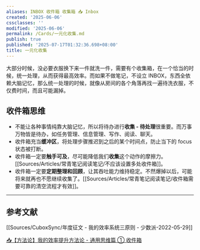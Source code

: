 ```yaml
---
aliases: INBOX 收件箱 收集箱 📥 Inbox
created: '2025-06-06'
cssclasses: ''
modified: '2025-06-06'
permalink: /Cards/一元化收集.md
publish: true
published: '2025-07-17T01:32:36.698+08:00'
title: 一元化收集
---
```

大部分时候，没必要衣服换下来一件就洗一件，需要有个收集箱，在一个恰当的时候，统一处理，从而获得最高效率。而如果不做笔记，不设立 INBOX，东西全依赖大脑记忆，那么统一处理的时候，就像从房间的各个角落再找一遍待洗衣服，不仅费时间，而且可能漏掉。

## 收件箱思维

- 不能让各种事情纯靠大脑记忆，所以将待办进行**收集 - 待处理**很重要。而万事万物皆是待办，如任务管理、信息管理、写作、阅读、聊天。
- 收件箱充当**缓冲区**，将处理步骤推迟到之后的某个时间点，防止当下的 focus 状态被打断。
- 收件箱一定要**触手可及**，尽可能降低我们**收集**这个动作的摩擦力。[[Sources/Articles/常青笔记阅读笔记/不应该设置多处收件箱]]。
- 收件箱一定要**定期整理和回顾**，让其吞吐能力维持稳定。不然爆掉以后，可能将来就再也不愿继续收集了。[[Sources/Articles/常青笔记阅读笔记/收件箱需要可靠的清空流程才有效]]。

---

## 参考文献

[[Sources/CuboxSync/年度征文 - 我的效率系统三原则 - 少数派-2022-05-29]]

[📥【方法论】我的效率提升方法论 - 通用思维篇 ① 收件箱](https://imageslr.com/2021/efficiency-01.html)